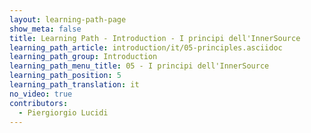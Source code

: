 ```yaml
---
layout: learning-path-page
show_meta: false
title: Learning Path - Introduction - I principi dell'InnerSource
learning_path_article: introduction/it/05-principles.asciidoc
learning_path_group: Introduction
learning_path_menu_title: 05 - I principi dell'InnerSource
learning_path_position: 5
learning_path_translation: it
no_video: true
contributors:
  - Piergiorgio Lucidi
---
```

<!--- This file autogenerated from https://github.com/InnerSourceCommons/InnerSourceLearningPath/blob/master/scripts/generate_learning_path_markdown.js -->
